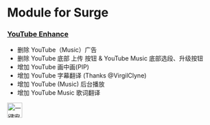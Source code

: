 # Module for Surge

### [YouTube Enhance](./YouTube.Enhance.sgmodule?raw=true)

- 删除 YouTube（Music）广告
- 删除 YouTube 底部 上传 按钮 & YouTube Music 底部选段、升级按钮
- 增加 YouTube 画中画(PIP)
- 增加 YouTube 字幕翻译 (Thanks @VirgilClyne)
- 增加 YouTube (Music) 后台播放
- 增加 YouTube Music 歌词翻译

[<img src="./assets/button.svg" alt="一键安装"  height="35"/>](https://intradeus.github.io/http-protocol-redirector?r=surge:///install-module?url=https%3A%2F%2Fraw.githubusercontent.com%2FMaasea%2Fsgmodule%2Fmaster%2FYouTube.Enhance.sgmodule)

